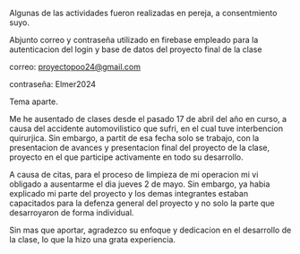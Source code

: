 Algunas de las actividades fueron realizadas en pereja, a consentmiento suyo.

Abjunto correo y contraseña utilizado en firebase empleado para la autenticacion del login y base de datos del proyecto final de la clase

correo:     proyectopoo24@gmail.com

contraseña: Elmer2024


Tema aparte.

Me he ausentado de clases desde el pasado 17 de abril del año en curso, a causa del accidente automovilistico que sufri, en el cual tuve interbencion quirurjica.
Sin embargo, a partit de esa fecha solo se trabajo, con la presentacion de avances y presentacion final del proyecto de la clase, proyecto en el que participe activamente en todo su desarrollo.

A causa de citas, para el proceso de limpieza de mi operacion mi vi obligado a ausentarme el dia jueves 2 de mayo. Sin embargo, ya habia explicado mi parte del proyecto y los demas integrantes
estaban capacitados para la defenza general del proyecto y no solo la parte que desarroyaron de forma individual.

Sin mas que aportar, agradezco su enfoque y dedicacion en el desarrollo de la clase, lo que la hizo una grata experiencia.
